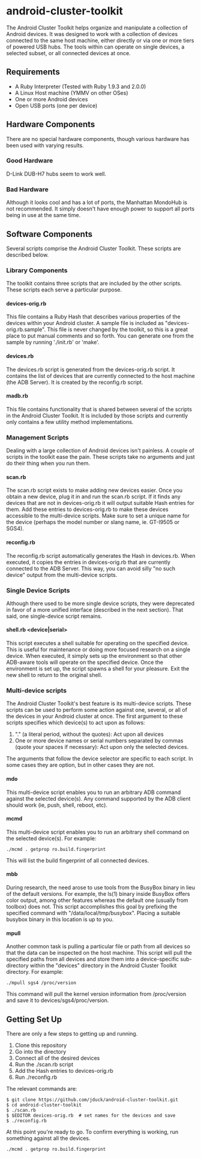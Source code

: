 android-cluster-toolkit
=======================

The Android Cluster Toolkit helps organize and manipulate a collection of Android devices. It was designed to work with a collection of devices connected to the same host machine, either directly or via one or more tiers of powered USB hubs. The tools within can operate on single devices, a selected subset, or all connected devices at once.

## Requirements

 - A Ruby Interpreter (Tested with Ruby 1.9.3 and 2.0.0)
 - A Linux Host machine (YMMV on other OSes)
 - One or more Android devices
 - Open USB ports (one per device)

## Hardware Components

There are no special hardware components, though various hardware has been used with varying results.

### Good Hardware
D-Link DUB-H7 hubs seem to work well. 

### Bad Hardware
Although it looks cool and has a lot of ports, the Manhattan MondoHub is not recommended. It simply doesn't have enough power to support all ports being in use at the same time.

## Software Components

Several scripts comprise the Android Cluster Toolkit. These scripts are described below.

### Library Components

The toolkit contains three scripts that are included by the other scripts. These scripts each serve a particular purpose.

#### devices-orig.rb

This file contains a Ruby Hash that describes various properties of the devices within your Android cluster. A sample file is included as "devices-orig.rb.sample". This file is never changed by the toolkit, so this is a great place to put manual comments and so forth. You can generate one from the sample by running './init.rb' or 'make'.

#### devices.rb

The devices.rb script is generated from the devices-orig.rb script. It contains the list of devices that are currently connected to the host machine (the ADB Server). It is created by the reconfig.rb script.

#### madb.rb

This file contains functionality that is shared between several of the scripts in the Android Cluster Toolkit. It is included by those scripts and currently only contains a few utility method implementations.

### Management Scripts

Dealing with a large collection of Android devices isn't painless. A couple of scripts in the toolkit ease the pain. These scripts take no arguments and just do their thing when you run them.

#### scan.rb

The scan.rb script exists to make adding new devices easier. Once you obtain a new device, plug it in and run the scan.rb script. If it finds any devices that are not in devices-orig.rb it will output suitable Hash entries for them. Add these entries to devices-orig.rb to make these devices accessible to the multi-device scripts. Make sure  to set a unique name for the device (perhaps the model number or slang name, ie. GT-I9505 or SGS4).

#### reconfig.rb

The reconfig.rb script automatically generates the Hash in devices.rb. When executed, it copies the entries in devices-orig.rb that are currently connected to the ADB Server. This way, you can avoid silly "no such device" output from the multi-device scripts.

### Single Device Scripts

Although there used to be more single device scripts, they were deprecated in favor of a more unified interface (described in the next section). That said, one single-device script remains.

#### shell.rb <device|serial>

This script executes a shell suitable for operating on the specified device. This is useful for maintenance or doing more focused research on a single device. When executed, it simply sets up the environment so that other ADB-aware tools will operate on the specified device. Once the environment is set up, the script spawns a shell for your pleasure. Exit the new shell to return to the original shell.

### Multi-device scripts

The Android Cluster Toolkit's best feature is its multi-device scripts. These scripts can be used to perform some action against one, several, or all of the devices in your Android cluster at once. The first argument to these scripts specifies which device(s) to act upon as follows:

1. "." (a literal period, without the quotes): Act upon all devices
2. One or more device names or serial numbers separated by commas (quote your spaces if necessary): Act upon only the selected devices.

The arguments that follow the device selector are specific to each script. In some cases they are option, but in other cases they are not.

#### mdo <device selector> <adb args>

This multi-device script enables you to run an arbitrary ADB command against the selected device(s). Any command supported by the ADB client should work (ie, push, shell, reboot, etc).

#### mcmd <device selector> <command and args>

This multi-device script enables you to run an arbitrary shell command on the selected device(s). For example:

<code>./mcmd . getprop ro.build.fingerprint</code>

This will list the build fingerprint of all connected devices.

#### mbb <device selector> <command and args>

During research, the need arose to use tools from the BusyBox binary in lieu of the default versions. For example, the ls(1) binary inside BusyBox offers color output, among other features whereas the default one (usually from toolbox) does not. This script accomplishes this goal by prefixing the specified command with "/data/local/tmp/busybox". Placing a suitable busybox binary in this location is up to you.

#### mpull <device selector> <path to pull>

Another common task is pulling a particular file or path from all devices so that the data can be inspected on the host machine. This script will pull the specified paths from all devices and store them into a device-specific sub-directory within the "devices" directory in the Android Cluster Toolkit directory. For example:

<code>./mpull sgs4 /proc/version</code>

This command will pull the kernel version information from /proc/version and save it to devices/sgs4/proc/version.

## Getting Set Up

There are only a few steps to getting up and running.

1. Clone this repository
2. Go into the directory
3. Connect all of the desired devices
4. Run the ./scan.rb script
5. Add the Hash entries to devices-orig.rb
6. Run ./reconfig.rb

The relevant commands are:

```
$ git clone https://github.com/jduck/android-cluster-toolkit.git
$ cd android-cluster-toolkit
$ ./scan.rb
$ $EDITOR devices-orig.rb  # set names for the devices and save
$ ./reconfig.rb
```

At this point you're ready to go. To confirm everything is working, run something against all the devices.

<code>./mcmd . getprop ro.build.fingerprint</code>

